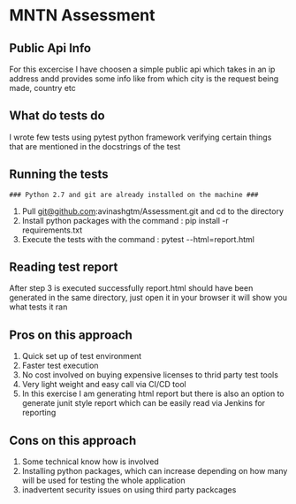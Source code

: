 # MNTN Assessment

## Public Api Info
For this excercise I have choosen a simple public api which takes in an ip address andd provides some info like from which city is the request being made, country etc

## What do tests do
I wrote few tests using pytest python framework verifying certain things that are mentioned in the docstrings of the test
 
## Running the tests
    ### Python 2.7 and git are already installed on the machine ###
1. Pull git@github.com:avinashgtm/Assessment.git and cd to the directory
2. Install python packages with the command : pip install -r requirements.txt
3. Execute the tests with the command : pytest --html=report.html

## Reading test report
After step 3 is executed successfully report.html should have been generated in the same directory, just open it in your browser it will show you what tests it ran

## Pros on this approach
1. Quick set up of test environment
2. Faster test execution
3. No cost involved on buying expensive licenses to thrid party test tools
4. Very light weight and easy call via CI/CD tool
5. In this exercise I am generating html report but there is also an option to generate junit style report which can be easily read via Jenkins for reporting

## Cons on this approach
1. Some technical know how is involved
2. Installing python packages, which can increase depending on how many will be used for testing the whole application
3. inadvertent security issues on using third party packcages